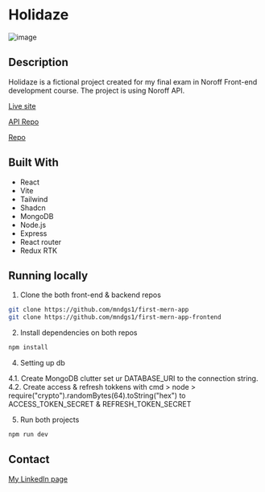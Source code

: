 # Holidaze

![image](./public/assets/wepage.png)

## Description

Holidaze is a fictional project created for my final exam in
Noroff Front-end development course. The project is using
Noroff API.

[Live site](https://techfix-mindaugas.vercel.app/)

[API Repo](https://github.com/mndgs1/first-mern-app)

[Repo](https://github.com/mndgs1/first-mern-app-frontend)

## Built With

-   React
-   Vite
-   Tailwind
-   Shadcn
-   MongoDB
-   Node.js
-   Express
-   React router
-   Redux RTK

## Running locally

1. Clone the both front-end & backend repos

```bash
git clone https://github.com/mndgs1/first-mern-app
git clone https://github.com/mndgs1/first-mern-app-frontend
```

2. Install dependencies on both repos

```bash
npm install
```

4. Setting up db

4.1. Create MongoDB clutter set ur DATABASE_URI to the connection string.
4.2. Create access & refresh tokkens with cmd > node > require("crypto").randomBytes(64).toString("hex") to ACCESS_TOKEN_SECRET & REFRESH_TOKEN_SECRET

5. Run both projects

```bash
npm run dev
```

## Contact

[My LinkedIn page](https://www.linkedin.com/in/mindaugas-bankauskas-37445a144/)
